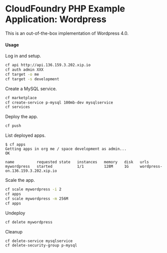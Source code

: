 # CloudFoundry PHP Example Application: Wordpress

This is an out-of-the-box implementation of Wordpress 4.0.

#### Usage

Log in and setup.

```bash
cf api http://api.136.159.3.202.xip.io
cf auth admin XXX
cf target -o me
cf target -s development
```

Create a MySQL service.

```bash
cf marketplace
cf create-service p-mysql 100mb-dev mysqlservice
cf services
```

Deploy the app.

```bash
cf push
```

List deployed apps.

    $ cf apps
    Getting apps in org me / space development as admin...
    OK

    name          requested state   instances   memory   disk   urls
    mywordpress   started           1/1         128M     1G     wordpress-on.136.159.3.202.xip.io

Scale the app.

```bash
cf scale mywordpress -i 2
cf apps
cf scale mywordpress -m 256M
cf apps
```

Undeploy

```bash
cf delete mywordpress
```

Cleanup

```bash
cf delete-service mysqlservice
cf delete-security-group p-mysql
```

